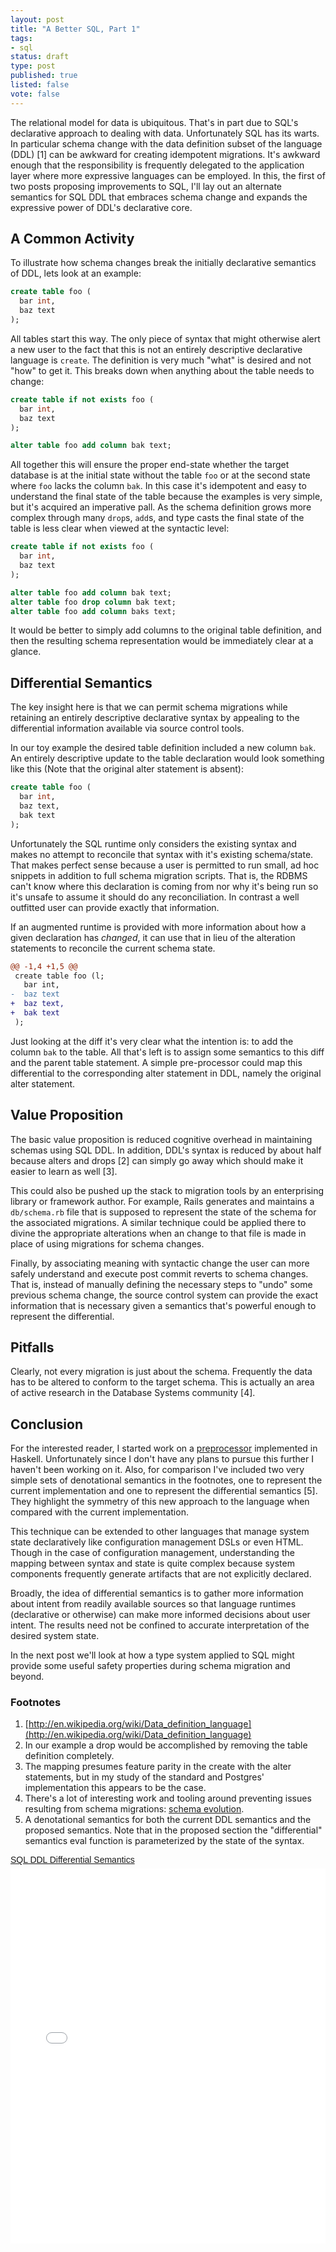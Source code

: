 ```yaml
---
layout: post
title: "A Better SQL, Part 1"
tags:
- sql
status: draft
type: post
published: true
listed: false
vote: false
---
```


The relational model for data is ubiquitous. That's in part due to SQL's declarative approach to dealing with data. Unfortunately SQL has its warts. In particular schema change with the data definition subset of the language (DDL) [1] can be awkward for creating idempotent migrations. It's awkward enough that the responsibility is frequently delegated to the application layer where more expressive languages can be employed. In this, the first of two posts proposing improvements to SQL, I'll lay out an alternate semantics for SQL DDL that embraces schema change and expands the expressive power of DDL's declarative core.

## A Common Activity

To illustrate how schema changes break the initially declarative semantics of DDL, lets look at an example:

```sql
create table foo (
  bar int,
  baz text
);
```

All tables start this way. The only piece of syntax that might otherwise alert a new user to the fact that this is not an entirely descriptive declarative language is `create`. The definition is very much "what" is desired and not "how" to get it. This breaks down when anything about the table needs to change:

```sql
create table if not exists foo (
  bar int,
  baz text
);

alter table foo add column bak text;
```

All together this will ensure the proper end-state whether the target database is at the initial state without the table `foo` or at the second state where `foo` lacks the column `bak`. In this case it's idempotent and easy to understand the final state of the table because the examples is very simple, but it's acquired an imperative pall. As the schema definition grows more complex through many `drop`s, `add`s, and type casts the final state of the table is less clear when viewed at the syntactic level:

```sql
create table if not exists foo (
  bar int,
  baz text
);

alter table foo add column bak text;
alter table foo drop column bak text;
alter table foo add column baks text;
```

It would be better to simply add columns to the original table definition, and then the resulting schema representation would be immediately clear at a glance.

## Differential Semantics

The key insight here is that we can permit schema migrations while retaining an entirely descriptive declarative syntax by appealing to the differential information available via source control tools.

In our toy example the desired table definition included a new column `bak`. An entirely descriptive update to the table declaration would look something like this (Note that the original alter statement is absent):

```sql
create table foo (
  bar int,
  baz text,
  bak text
);
```

Unfortunately the SQL runtime only considers the existing syntax and makes no attempt to reconcile that syntax with it's existing schema/state. That makes perfect sense because a user is permitted to run small, ad hoc snippets in addition to full schema migration scripts. That is, the RDBMS can't know where this declaration is coming from nor why it's being run so it's unsafe to assume it should do any reconciliation. In contrast a well outfitted user can provide exactly that information.

If an augmented runtime is provided with more information about how a given declaration has *changed*, it can use that in lieu of the alteration statements to reconcile the current schema state.

```diff
@@ -1,4 +1,5 @@
 create table foo (l;
   bar int,
-  baz text
+  baz text,
+  bak text
 );
```

Just looking at the diff it's very clear what the intention is: to add the column `bak` to the table. All that's left is to assign some semantics to this diff and the parent table statement. A simple pre-processor could map this differential to the corresponding alter statement in DDL, namely the original alter statement.

## Value Proposition

The basic value proposition is reduced cognitive overhead in maintaining schemas using SQL DDL. In addition, DDL's syntax is reduced by about half because alters and drops [2] can simply go away which should make it easier to learn as well [3].

This could also be pushed up the stack to migration tools by an enterprising library or framework author. For example, Rails generates and maintains a `db/schema.rb` file that is supposed to represent the state of the schema for the associated migrations. A similar technique could be applied there to divine the appropriate alterations when an change to that file is made in place of using migrations for schema changes.

Finally, by associating meaning with syntactic change the user can more safely understand and execute post commit reverts to schema changes. That is, instead of manually defining the necessary steps to "undo" some previous schema change, the source control system can provide the exact information that is necessary given a semantics that's powerful enough to represent the differential.

## Pitfalls

Clearly, not every migration is just about the schema. Frequently the data has to be altered to conform to the target schema. This is actually an area of active research in the Database Systems community [4].

## Conclusion

For the interested reader, I started work on a [preprocessor](https://github.com/johnbender/sql-delta) implemented in Haskell. Unfortunately since I don't have any plans to pursue this further I haven't been working on it. Also, for comparison I've included two very simple sets of denotational semantics in the footnotes, one to represent the current implementation and one to represent the differential semantics [5]. They highlight the symmetry of this new approach to the language when compared with the current implementation.

This technique can be extended to other languages that manage system state declaratively like configuration management DSLs or even HTML. Though in the case of configuration management, understanding the mapping between syntax and state is quite complex because system components frequently generate artifacts that are not explicitly declared.

Broadly, the idea of differential semantics is to gather more information about intent from readily available sources so that language runtimes (declarative or otherwise) can make more informed decisions about user intent. The results need not be confined to accurate interpretation of the desired system state.

In the next post we'll look at how a type system applied to SQL might provide some useful safety properties during schema migration and beyond.

### Footnotes

1. [http://en.wikipedia.org/wiki/Data_definition_language](http://en.wikipedia.org/wiki/Data_definition_language)
2. In our example a drop would be accomplished by removing the table definition completely.
3. The mapping presumes feature parity in the create with the alter statements, but in my study of the standard and Postgres' implementation this appears to be the case.
4. There's a lot of interesting work and tooling around preventing issues resulting from schema migrations: [schema evolution](http://scholar.google.com/scholar?q=prism+schema+evolution&btnG=&hl=en&as_sdt=0%2C5).
5. A denotational semantics for both the current DDL semantics and the proposed semantics. Note that in the proposed section the "differential" semantics eval function is parameterized by the state of the syntax.

<p  style=" margin: 12px auto 6px auto; font-family: Helvetica,Arial,Sans-serif; font-style: normal; font-variant: normal; font-weight: normal; font-size: 14px; line-height: normal; font-size-adjust: none; font-stretch: normal; -x-system-font: none; display: block;">   <a title="View SQL DDL Differential Semantics on Scribd" href="http://www.scribd.com/doc/181098166/SQL-DDL-Differential-Semantics"  style="text-decoration: underline;" >SQL DDL Differential Semantics</a></p><iframe class="scribd_iframe_embed" src="//www.scribd.com/embeds/181098166/content?start_page=1&view_mode=scroll&show_recommendations=true" data-auto-height="false" data-aspect-ratio="undefined" scrolling="no" id="doc_64435" width="100%" height="600" frameborder="0"></iframe>
